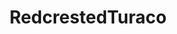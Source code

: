 ---
title: RedcrestedTuraco
creator: Daniel Demczuk
licence:  Creative Commons Attribution-Share Alike 3.0 Unported
licence-url: https://creativecommons.org/licenses/by-sa/3.0/deed.en
image-url: https://upload.wikimedia.org/wikipedia/commons/a/a7/RedcrestedTuraco.jpg
---